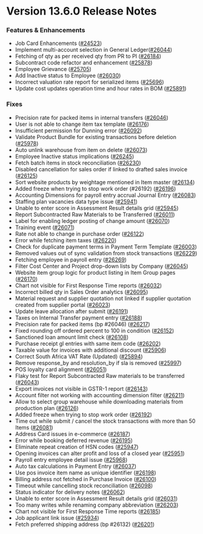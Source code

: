 # Version 13.6.0 Release Notes

### Features & Enhancements

- Job Card Enhancements ([#24523](https://github.com/netmanthan/erpnext/pull/24523))
- Implement multi-account selection in General Ledger([#26044](https://github.com/netmanthan/erpnext/pull/26044))
- Fetching of qty as per received qty from PR to PI ([#26184](https://github.com/netmanthan/erpnext/pull/26184))
- Subcontract code refactor and enhancement ([#25878](https://github.com/netmanthan/erpnext/pull/25878))
- Employee Grievance ([#25705](https://github.com/netmanthan/erpnext/pull/25705))
- Add Inactive status to Employee ([#26030](https://github.com/netmanthan/erpnext/pull/26030))
- Incorrect valuation rate report for serialized items ([#25696](https://github.com/netmanthan/erpnext/pull/25696))
- Update cost updates operation time and hour rates in BOM ([#25891](https://github.com/netmanthan/erpnext/pull/25891))

### Fixes

- Precision rate for packed items in internal transfers ([#26046](https://github.com/netmanthan/erpnext/pull/26046))
- User is not able to change item tax template ([#26176](https://github.com/netmanthan/erpnext/pull/26176))
- Insufficient permission for Dunning error ([#26092](https://github.com/netmanthan/erpnext/pull/26092))
- Validate Product Bundle for existing transactions before deletion ([#25978](https://github.com/netmanthan/erpnext/pull/25978))
- Auto unlink warehouse from item on delete ([#26073](https://github.com/netmanthan/erpnext/pull/26073))
- Employee Inactive status implications ([#26245](https://github.com/netmanthan/erpnext/pull/26245))
- Fetch batch items in stock reconciliation ([#26230](https://github.com/netmanthan/erpnext/pull/26230))
- Disabled cancellation for sales order if linked to drafted sales invoice ([#26125](https://github.com/netmanthan/erpnext/pull/26125))
- Sort website products by weightage mentioned in Item master ([#26134](https://github.com/netmanthan/erpnext/pull/26134))
- Added freeze when trying to stop work order (#26192) ([#26196](https://github.com/netmanthan/erpnext/pull/26196))
- Accounting Dimensions for payroll entry accrual Journal Entry ([#26083](https://github.com/netmanthan/erpnext/pull/26083))
- Staffing plan vacancies data type issue ([#25941](https://github.com/netmanthan/erpnext/pull/25941))
- Unable to enter score in Assessment Result details grid ([#25945](https://github.com/netmanthan/erpnext/pull/25945))
- Report Subcontracted Raw Materials to be Transferred ([#26011](https://github.com/netmanthan/erpnext/pull/26011))
- Label for enabling ledger posting of change amount ([#26070](https://github.com/netmanthan/erpnext/pull/26070))
- Training event ([#26071](https://github.com/netmanthan/erpnext/pull/26071))
- Rate not able to change in purchase order ([#26122](https://github.com/netmanthan/erpnext/pull/26122))
- Error while fetching item taxes ([#26220](https://github.com/netmanthan/erpnext/pull/26220))
- Check for duplicate payment terms in Payment Term Template ([#26003](https://github.com/netmanthan/erpnext/pull/26003))
- Removed values out of sync validation from stock transactions ([#26229](https://github.com/netmanthan/erpnext/pull/26229))
- Fetching employee in payroll entry ([#26269](https://github.com/netmanthan/erpnext/pull/26269))
- Filter Cost Center and Project drop-down lists by Company ([#26045](https://github.com/netmanthan/erpnext/pull/26045))
- Website item group logic for product listing in Item Group pages ([#26170](https://github.com/netmanthan/erpnext/pull/26170))
- Chart not visible for First Response Time reports ([#26032](https://github.com/netmanthan/erpnext/pull/26032))
- Incorrect billed qty in Sales Order analytics ([#26095](https://github.com/netmanthan/erpnext/pull/26095))
- Material request and supplier quotation not linked if supplier quotation created from supplier portal ([#26023](https://github.com/netmanthan/erpnext/pull/26023))
- Update leave allocation after submit ([#26191](https://github.com/netmanthan/erpnext/pull/26191))
- Taxes on Internal Transfer payment entry ([#26188](https://github.com/netmanthan/erpnext/pull/26188))
- Precision rate for packed items (bp #26046) ([#26217](https://github.com/netmanthan/erpnext/pull/26217))
- Fixed rounding off ordered percent to 100 in condition ([#26152](https://github.com/netmanthan/erpnext/pull/26152))
- Sanctioned loan amount limit check ([#26108](https://github.com/netmanthan/erpnext/pull/26108))
- Purchase receipt gl entries with same item code ([#26202](https://github.com/netmanthan/erpnext/pull/26202))
- Taxable value for invoices with additional discount ([#25906](https://github.com/netmanthan/erpnext/pull/25906))
- Correct South Africa VAT Rate (Updated) ([#25894](https://github.com/netmanthan/erpnext/pull/25894))
- Remove response_by and resolution_by if sla is removed ([#25997](https://github.com/netmanthan/erpnext/pull/25997))
- POS loyalty card alignment ([#26051](https://github.com/netmanthan/erpnext/pull/26051))
- Flaky test for Report Subcontracted Raw materials to be transferred ([#26043](https://github.com/netmanthan/erpnext/pull/26043))
- Export invoices not visible in GSTR-1 report ([#26143](https://github.com/netmanthan/erpnext/pull/26143))
- Account filter not working with accounting dimension filter ([#26211](https://github.com/netmanthan/erpnext/pull/26211))
- Allow to select group warehouse while downloading materials from production plan ([#26126](https://github.com/netmanthan/erpnext/pull/26126))
- Added freeze when trying to stop work order ([#26192](https://github.com/netmanthan/erpnext/pull/26192))
- Time out while submit / cancel the stock transactions with more than 50 Items ([#26081](https://github.com/netmanthan/erpnext/pull/26081))
- Address Card issues in e-commerce ([#26187](https://github.com/netmanthan/erpnext/pull/26187))
- Error while booking deferred revenue ([#26195](https://github.com/netmanthan/erpnext/pull/26195))
- Eliminate repeat creation of HSN codes ([#25947](https://github.com/netmanthan/erpnext/pull/25947))
- Opening invoices can alter profit and loss of a closed year ([#25951](https://github.com/netmanthan/erpnext/pull/25951))
- Payroll entry employee detail issue ([#25968](https://github.com/netmanthan/erpnext/pull/25968))
- Auto tax calculations in Payment Entry ([#26037](https://github.com/netmanthan/erpnext/pull/26037))
- Use pos invoice item name as unique identifier ([#26198](https://github.com/netmanthan/erpnext/pull/26198))
- Billing address not fetched in Purchase Invoice ([#26100](https://github.com/netmanthan/erpnext/pull/26100))
- Timeout while cancelling stock reconciliation ([#26098](https://github.com/netmanthan/erpnext/pull/26098))
- Status indicator for delivery notes ([#26062](https://github.com/netmanthan/erpnext/pull/26062))
- Unable to enter score in Assessment Result details grid ([#26031](https://github.com/netmanthan/erpnext/pull/26031))
- Too many writes while renaming company abbreviation ([#26203](https://github.com/netmanthan/erpnext/pull/26203))
- Chart not visible for First Response Time reports ([#26185](https://github.com/netmanthan/erpnext/pull/26185))
- Job applicant link issue ([#25934](https://github.com/netmanthan/erpnext/pull/25934))
- Fetch preferred shipping address (bp #26132) ([#26201](https://github.com/netmanthan/erpnext/pull/26201))
